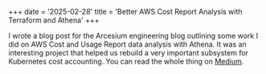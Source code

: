 +++
date = '2025-02-28'
title = 'Better AWS Cost Report Analysis with Terraform and Athena'
+++

I wrote a blog post for the Arcesium engineering blog outlining some work I did on AWS Cost and Usage Report data analysis with Athena. It was an interesting project that helped us rebuild a very important subsystem for Kubernetes cost accounting. You can read the whole thing on [Medium](https://medium.com/arcesium-engineering-blog/better-aws-cost-report-analysis-with-terraform-and-athena-an-infrastructure-as-code-approach-5f9a874c6254).